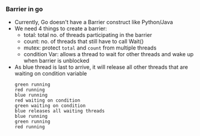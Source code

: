 ### Barrier in go
- Currently, Go doesn't have a Barrier construct like Python/Java
- We need 4 things to create a barrier:
  - total: total no. of threads participating in the barrier
  - count: no. of threads that still have to call Wait()
  - mutex: protect `total` and `count` from multiple threads
  - condition Var: allows a thread to wait for other threads and wake up when barrier is unblocked
- As blue thread is last to arrive, it will release all other threads that are waiting on condition variable
    ```
    green running
    red running
    blue running
    red waiting on condition
    green waiting on condition
    blue releases all waiting threads
    blue running
    green running
    red running
    ```